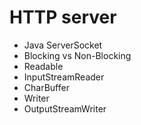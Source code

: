 # HTTP server

- Java ServerSocket
- Blocking vs Non-Blocking
- Readable
- InputStreamReader
- CharBuffer
- Writer
- OutputStreamWriter